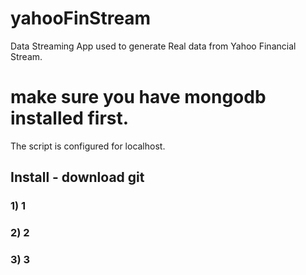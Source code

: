 # yahooFinStream
Data Streaming App used to generate Real data from Yahoo Financial Stream.

# make sure you have mongodb installed first. 
The script is configured for localhost. 

## Install - download git
### 1) 1
### 2) 2
### 3) 3
